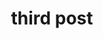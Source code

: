 ---
title: third post
episode: 02
when: 2013-11-29 00:00:00
where: 47.6559,122.3031
layout: sound
---